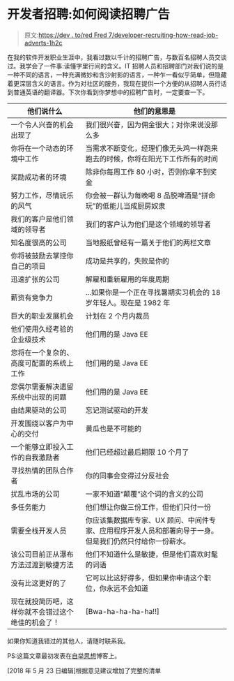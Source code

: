 # 开发者招聘:如何阅读招聘广告

> 原文:[https://dev . to/red Fred 7/developer-recruiting-how-read-job-adverts-1h2c](https://dev.to/redfred7/developer-recruitment-how-to-read-job-adverts-1h2c)

在我的软件开发职业生涯中，我看过数以千计的招聘广告，与数百名招聘人员交谈过。我学会了一件事:读懂字里行间的含义。IT 招聘人员和招聘部门对我们说的是一种不同的语言，一种充满微妙和含沙射影的语言，一种乍一看似乎简单，但隐藏着更深层含义的语言。作为对社区的服务，我现在提供一个方便的从招聘人员行话到普通英语的翻译器。下次你看到你梦想中的招聘广告时，一定要查一下。

| 他们说什么 | 他们的意思是 |
| --- | --- |
| 一个令人兴奋的机会出现了 | 我们很兴奋，因为佣金很大；对你来说没那么多 |
| 你将在一个动态的环境中工作 | 当需求不断变化，经理们像无头鸡一样跑来跑去的时候，你将在阳光下工作所有的时间 |
| 奖励成功者的环境 | 除非你每周工作 80 小时，否则你拿不到奖金 |
| 努力工作，尽情玩乐的风气 | 你会被一群认为每晚喝 8 品脱啤酒是“拼命玩”的低能儿当成厨房奴隶 |
| 我们的客户是他们领域的领导者 | 我们的客户认为他们是这个领域的领导者 |
| 知名度很高的公司 | 当地报纸曾经有一篇关于他们的两栏文章 |
| 你将被鼓励去掌控你自己的项目 | 成功是共享的，失败是你的 |
| 迅速扩张的公司 | 解雇和重新雇用的年度周期 |
| 薪资有竞争力 | ...如果你是一个正在寻找暑期实习机会的 18 岁年轻人。现在是 1982 年 |
| 巨大的职业发展机会 | 计划在 2 个月内裁员 |
| 他们使用久经考验的企业级技术 | 他们用的是 Java EE |
| 您将在一个复杂的、高度可配置的系统上工作 | 他们用的是 Java EE |
| 您偶尔需要解决遗留系统中出现的问题 | 他们用的是 Java EE |
| 由结果驱动的公司 | 忘记测试驱动的开发 |
| 开发围绕以客户为中心的交付 | 黄瓜也是不可能的 |
| 一个能够立即投入工作的自我激励者 | 他们已经超过最后期限 10 个月了 |
| 寻找热情的团队合作者 | 你的同事会变得过分反社会 |
| 扰乱市场的公司 | 一家不知道“颠覆”这个词的含义的公司 |
| 多任务能力 | 他们想让你做三份工作，但他们只付一份 |
| 需要全栈开发人员 | 你应该集数据库专家、UX 顾问、中间件专家、应用程序开发人员和部署向导于一身。但是我们仍然只付给你一份薪水。 |
| 该公司目前正从瀑布方法过渡到敏捷方法 | 他们不知道什么是敏捷，但是他们喜欢时髦的词语 |
| 没有比这更好的了 | 它可以比这好得多，但如果你申请这个职位，你永远不会知道 |
| 现在就投简历吧，这样你就不会错过这个绝佳的机会了！ | [Bwa-ha-ha-ha-ha!!] |

如果你知道我错过的其他人，请随时联系我。

PS:这篇文章最初发表在[自举思想](http://www.bootstrap.me.uk/)博客上。

[2018 年 5 月 23 日编辑]根据意见建议增加了完整的清单
